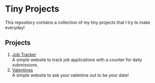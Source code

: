 # Tiny Projects

This repository contains a collection of my tiny projects that I try to make everyday!

## Projects

1. [Job Tracker](https://github.com/Gauri-Moghe/tiny-projects/blob/main/JobTracker/index.html)  
   A simple website to track job applications with a counter for daily submissions.
2. [Valentines](https://github.com/Gauri-Moghe/tiny-projects/tree/main/Valentines)  
   A simple website to ask your valentine out to be your date!

